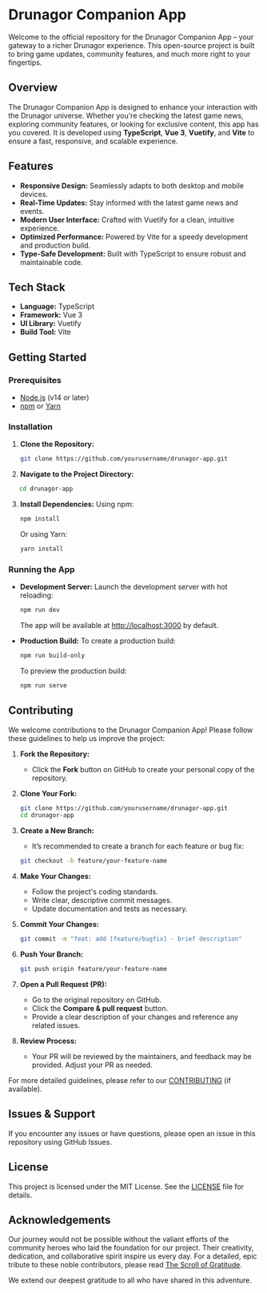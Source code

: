 # Drunagor Companion App

Welcome to the official repository for the Drunagor Companion App – your gateway to a richer Drunagor experience. This open-source project is built to bring game updates, community features, and much more right to your fingertips.

## Overview

The Drunagor Companion App is designed to enhance your interaction with the Drunagor universe. Whether you're checking the latest game news, exploring community features, or looking for exclusive content, this app has you covered. It is developed using **TypeScript**, **Vue 3**, **Vuetify**, and **Vite** to ensure a fast, responsive, and scalable experience.

## Features

- **Responsive Design:** Seamlessly adapts to both desktop and mobile devices.
- **Real-Time Updates:** Stay informed with the latest game news and events.
- **Modern User Interface:** Crafted with Vuetify for a clean, intuitive experience.
- **Optimized Performance:** Powered by Vite for a speedy development and production build.
- **Type-Safe Development:** Built with TypeScript to ensure robust and maintainable code.

## Tech Stack

- **Language:** TypeScript
- **Framework:** Vue 3
- **UI Library:** Vuetify
- **Build Tool:** Vite

## Getting Started

### Prerequisites

- [Node.js](https://nodejs.org/) (v14 or later)
- [npm](https://www.npmjs.com/) or [Yarn](https://yarnpkg.com/)

### Installation

1. **Clone the Repository:**

   ```bash
   git clone https://github.com/yourusername/drunagor-app.git
   ```
2. **Navigate to the Project Directory:**

```bash
   cd drunagor-app
```

3. **Install Dependencies:**
   Using npm:

   ```bash
   npm install
   ```

   Or using Yarn:

   ```bash
   yarn install
   ```

### Running the App

* **Development Server:**
  Launch the development server with hot reloading:

  ```bash
  npm run dev
  ```

  The app will be available at [http://localhost:3000](http://localhost:3000/) by default.
* **Production Build:**
  To create a production build:

  ```bash
  npm run build-only
  ```

  To preview the production build:

  ```bash
  npm run serve
  ```

## Contributing

We welcome contributions to the Drunagor Companion App! Please follow these guidelines to help us improve the project:

1. **Fork the Repository:**

   * Click the **Fork** button on GitHub to create your personal copy of the repository.
2. **Clone Your Fork:**

   ```bash
   git clone https://github.com/yourusername/drunagor-app.git
   cd drunagor-app
   ```
3. **Create a New Branch:**

   * It’s recommended to create a branch for each feature or bug fix:

   ```bash
   git checkout -b feature/your-feature-name
   ```
4. **Make Your Changes:**

   * Follow the project's coding standards.
   * Write clear, descriptive commit messages.
   * Update documentation and tests as necessary.
5. **Commit Your Changes:**

   ```bash
   git commit -m "feat: add [feature/bugfix] - brief description"
   ```
6. **Push Your Branch:**

   ```bash
   git push origin feature/your-feature-name
   ```
7. **Open a Pull Request (PR):**

   * Go to the original repository on GitHub.
   * Click the **Compare & pull request** button.
   * Provide a clear description of your changes and reference any related issues.
8. **Review Process:**

   * Your PR will be reviewed by the maintainers, and feedback may be provided. Adjust your PR as needed.

For more detailed guidelines, please refer to our [CONTRIBUTING](./CONTRIBUTING.md) (if available).

## Issues & Support

If you encounter any issues or have questions, please open an issue in this repository using GitHub Issues.

## License

This project is licensed under the MIT License. See the [LICENSE](./LICENSE) file for details.

## Acknowledgements

Our journey would not be possible without the valiant efforts of the community heroes who laid the foundation for our project. Their creativity, dedication, and collaborative spirit inspire us every day. For a detailed, epic tribute to these noble contributors, please read [The Scroll of Gratitude](./The_Scroll_of_Gratitude.md).

We extend our deepest gratitude to all who have shared in this adventure.
